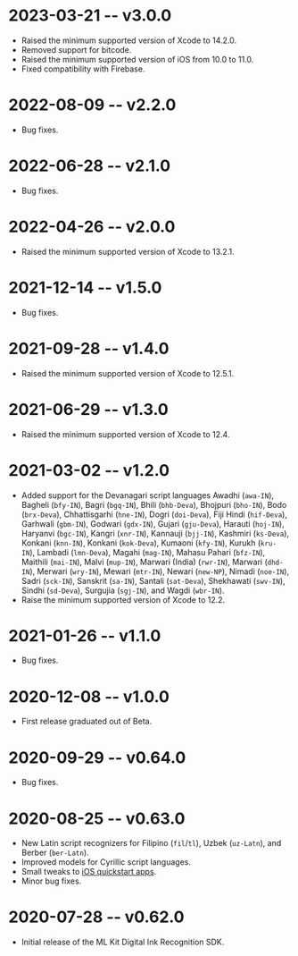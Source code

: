 # 2023-03-21 -- v3.0.0
- Raised the minimum supported version of Xcode to 14.2.0.
- Removed support for bitcode.
- Raised the minimum supported version of iOS from 10.0 to 11.0.
- Fixed compatibility with Firebase.
# 2022-08-09 -- v2.2.0
- Bug fixes.
# 2022-06-28 -- v2.1.0
- Bug fixes.
# 2022-04-26 -- v2.0.0
- Raised the minimum supported version of Xcode to 13.2.1.
# 2021-12-14 -- v1.5.0
- Bug fixes.
# 2021-09-28 -- v1.4.0
- Raised the minimum supported version of Xcode to 12.5.1.
# 2021-06-29 -- v1.3.0
- Raised the minimum supported version of Xcode to 12.4.
# 2021-03-02 -- v1.2.0
- Added support for the Devanagari script languages Awadhi (`awa-IN`),
  Bagheli (`bfy-IN`), Bagri (`bgq-IN`), Bhili (`bhb-Deva`), Bhojpuri (`bho-IN`),
  Bodo (`brx-Deva`), Chhattisgarhi (`hne-IN`), Dogri (`doi-Deva`),
  Fiji Hindi (`hif-Deva`), Garhwali (`gbm-IN`), Godwari (`gdx-IN`),
  Gujari (`gju-Deva`), Harauti (`hoj-IN`), Haryanvi (`bgc-IN`),
  Kangri (`xnr-IN`), Kannauji (`bjj-IN`), Kashmiri (`ks-Deva`),
  Konkani (`knn-IN`), Konkani (`kok-Deva`), Kumaoni (`kfy-IN`),
  Kurukh (`kru-IN`), Lambadi (`lmn-Deva`), Magahi (`mag-IN`),
  Mahasu Pahari (`bfz-IN`), Maithili (`mai-IN`), Malvi (`mup-IN`),
  Marwari (India) (`rwr-IN`), Marwari (`dhd-IN`), Merwari (`wry-IN`),
  Mewari (`mtr-IN`), Newari (`new-NP`), Nimadi (`noe-IN`), Sadri (`sck-IN`),
  Sanskrit (`sa-IN`), Santali (`sat-Deva`), Shekhawati (`swv-IN`),
  Sindhi (`sd-Deva`), Surgujia (`sgj-IN`), and Wagdi (`wbr-IN`).
- Raise the minimum supported version of Xcode to 12.2.
# 2021-01-26 -- v1.1.0
- Bug fixes.
# 2020-12-08 -- v1.0.0
- First release graduated out of Beta.
# 2020-09-29 -- v0.64.0
- Bug fixes.
# 2020-08-25 -- v0.63.0
- New Latin script recognizers for Filipino (`fil`/`tl`), Uzbek (`uz-Latn`), and Berber (`ber-Latn`).
- Improved models for Cyrillic script languages.
- Small tweaks to [iOS quickstart apps](https://github.com/googlesamples/mlkit/tree/master/ios/quickstarts/digitalinkrecognition).
- Minor bug fixes.
# 2020-07-28 -- v0.62.0
- Initial release of the ML Kit Digital Ink Recognition SDK.
